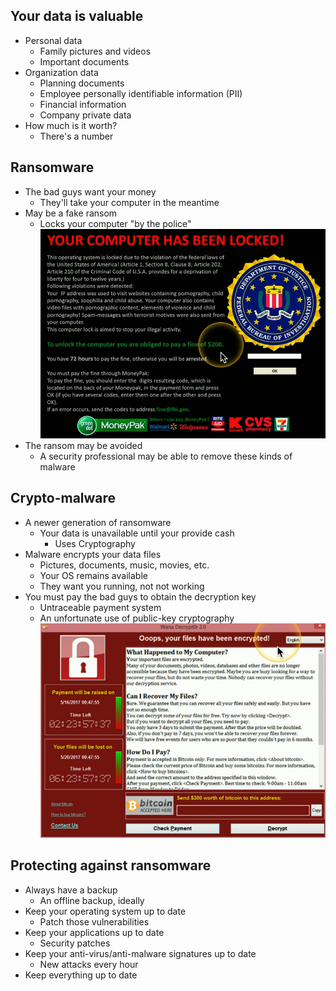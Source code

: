 ## Your data is valuable
- Personal data
	- Family pictures and videos
	- Important documents
- Organization data
	- Planning documents
	- Employee personally identifiable information (PII)
	- Financial information
	- Company private data
- How much is it worth?
	- There's a number

## Ransomware
- The bad guys want your money
	- They'll take your computer in the meantime
- May be a fake ransom
	- Locks your computer "by the police"
![](Images/Pasted%20image%2020231127205527.png)
- The ransom may be avoided
	- A security professional may be able to remove these kinds of malware

## Crypto-malware
- A newer generation of ransomware
	- Your data is unavailable until your provide cash
		- Uses Cryptography
- Malware encrypts your data files
	- Pictures, documents, music, movies, etc.
	- Your OS remains available
	- They want you running, not not working
- You must pay the bad guys to obtain the decryption key
	- Untraceable payment system
	- An unfortunate use of public-key cryptography
![](Images/Pasted%20image%2020231127205747.png)

## Protecting against ransomware
- Always have a backup
	- An offline backup, ideally
- Keep your operating system up to date
	- Patch those vulnerabilities
- Keep your applications up to date
	- Security patches
- Keep your anti-virus/anti-malware signatures up to date
	- New attacks every hour
- Keep everything up to date

